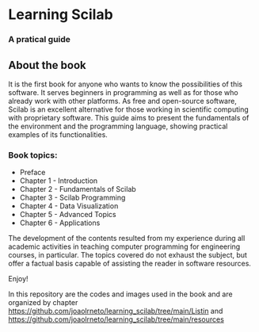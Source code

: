 # Learning Scilab
### A pratical guide

## About the book
It is the first book for anyone who wants to know the possibilities of this software. It serves beginners in programming as well as for those who already work with other platforms. As free and open-source software, Scilab is an excellent alternative for those working in scientific computing with proprietary software. This guide aims to present the fundamentals of the environment and the programming language, showing practical examples of its functionalities.


### Book topics:
- Preface
- Chapter 1 - Introduction
- Chapter 2 - Fundamentals of Scilab
- Chapter 3 - Scilab Programming
- Chapter 4 - Data Visualization
- Chapter 5 - Advanced Topics
- Chapter 6 - Applications

The development of the contents resulted from my experience during all academic activities in teaching computer programming for engineering courses, in particular. The topics covered do not exhaust the subject, but offer a factual basis capable of assisting the reader in software resources.

Enjoy!

In this repository are the codes and images used in the book and are organized by chapter https://github.com/joaolrneto/learning_scilab/tree/main/Listin and
https://github.com/joaolrneto/learning_scilab/tree/main/resources
 

